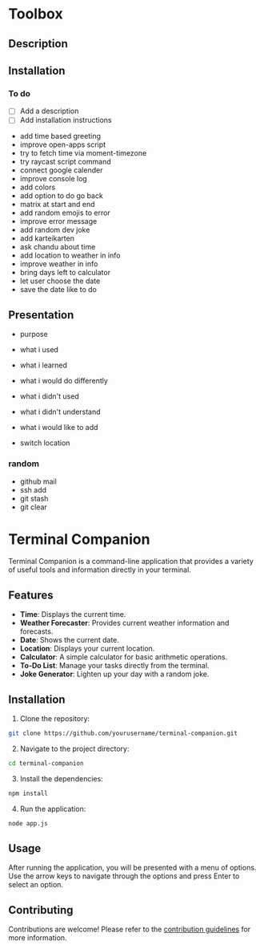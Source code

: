 # Toolbox

## Description

## Installation

### To do

- [ ] Add a description
- [ ] Add installation instructions
- add time based greeting
- improve open-apps script
- try to fetch time via moment-timezone
- try raycast script command
- connect google calender
- improve console log
- add colors
- add option to do go back
- matrix at start and end
- add random emojis to error 
- improve error message
- add random dev joke
- add karteikarten
- ask chandu about time
- add location to weather in info
- improve weather in info
- bring days left to calculator
- let user choose the date
- save the date like to do



## Presentation

- purpose
- what i used
- what i learned
- what i would do differently
- what i didn't used
- what i didn't understand
- what i would like to add

- switch location

### random

- github mail
- ssh add
- git stash
- git clear

# Terminal Companion

Terminal Companion is a command-line application that provides a variety of useful tools and information directly in your terminal.

## Features

- **Time**: Displays the current time.
- **Weather Forecaster**: Provides current weather information and forecasts.
- **Date**: Shows the current date.
- **Location**: Displays your current location.
- **Calculator**: A simple calculator for basic arithmetic operations.
- **To-Do List**: Manage your tasks directly from the terminal.
- **Joke Generator**: Lighten up your day with a random joke.

## Installation

1. Clone the repository:
```sh
git clone https://github.com/yourusername/terminal-companion.git
```

2. Navigate to the project directory:
```sh
cd terminal-companion
```

3. Install the dependencies:
```sh
npm install
```

4. Run the application:
```sh
node app.js
```

## Usage

After running the application, you will be presented with a menu of options. Use the arrow keys to navigate through the options and press Enter to select an option.

## Contributing

Contributions are welcome! Please refer to the [contribution guidelines](CONTRIBUTING.md) for more information.
